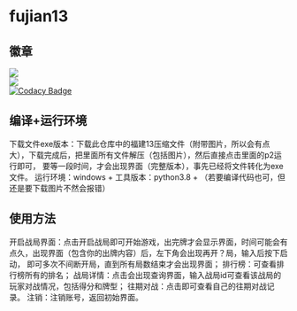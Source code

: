 # fujian13
## 徽章
![](https://img.shields.io/badge/python-3.8-green)<br>
![](https://img.shields.io/badge/shisanshui-v1.0.0-brightgreen)<br>
[![Codacy Badge](https://api.codacy.com/project/badge/Grade/9a907fddc2414a2f9dd333ebb3b75cf4)](https://www.codacy.com/manual/DDDdreamer/HappyThirteenWater-?utm_source=github.com&amp;utm_medium=referral&amp;utm_content=DDDdreamer/HappyThirteenWater-&amp;utm_campaign=Badge_Grade)
## 编译+运行环境
下载文件exe版本：下载此仓库中的福建13压缩文件（附带图片，所以会有点大），下载完成后，把里面所有文件解压（包括图片），然后直接点击里面的p2运行即可，
要等一段时间，才会出现界面（完整版本），事先已经将文件转化为exe文件。
运行环境：windows + 工具版本：python3.8 + （若要编译代码也可，但还是要下载图片不然会报错）
## 使用方法
开启战局界面：点击开启战局即可开始游戏，出完牌才会显示界面，时间可能会有点久，出现界面（包含你的出牌内容）后，左下角会出现再开？局，输入后按下启动，
即可多次不间断开局，直到所有局数结束才会出现界面；
排行榜：可查看排行榜所有的排名；
战局详情：点击会出现查询界面，输入战局id可查看该战局的玩家对战情况，包括得分和牌型；
往期对战：点击即可查看自己的往期对战记录。
注销：注销账号，返回初始界面。
